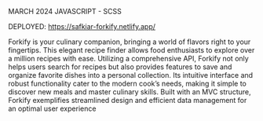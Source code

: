 MARCH 2024
JAVASCRIPT - SCSS 

DEPLOYED: https://safkiar-forkify.netlify.app/

Forkify is your culinary companion, bringing a world of flavors right to your fingertips. This elegant recipe finder allows food enthusiasts to explore over a million recipes with ease.
Utilizing a comprehensive API, Forkify not only helps users search for recipes but also provides features to save and organize favorite dishes into a personal collection.
Its intuitive interface and robust functionality cater to the modern cook’s needs, making it simple to discover new meals and master culinary skills. Built with an MVC structure,
Forkify exemplifies streamlined design and efficient data management for an optimal user experience
